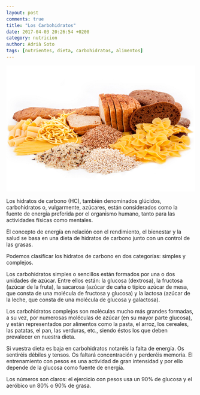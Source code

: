 ```yaml
---
layout: post
comments: true
title: "Los Carbohidratos"
date: 2017-04-03 20:26:54 +0200
category: nutricion
author: Adrià Soto
tags: [nutrientes, dieta, carbohidratos, alimentos]
---
```

![Fuentes de carbohidratos](/assets/fuentes-de-carbohidratos.jpg)

Los hidratos de carbono (HC), también denominados glúcidos, carbohidratos o, vulgarmente, 
azúcares, están considerados como la fuente de energía preferida por el organismo humano, 
tanto para las actividades físicas como mentales.

El concepto de energía en relación con el rendimiento, el bienestar y la salud se basa en 
una dieta de hidratos de carbono junto con un control de las grasas.

<!--excerpt-->

Podemos clasificar los hidratos de carbono en dos categorías: simples y complejos.

Los carbohidratos simples o sencillos están formados por una o dos unidades de azúcar. Entre 
ellos están: la glucosa (dextrosa), la fructosa (azúcar de la fruta), la sacarosa (azúcar de 
caña o típico azúcar de mesa, que consta de una molécula de fructosa y glucosa) y la lactosa 
(azúcar de la leche, que consta de una molécula de glucosa y galactosa).

Los carbohidratos complejos son moléculas mucho más grandes formadas, a su vez, por numerosas 
moléculas de azúcar (en su mayor parte glucosa), y están representados por alimentos como la pasta, 
el arroz, los cereales, las patatas, el pan, las verduras, etc., siendo éstos los que deben 
prevalecer en nuestra dieta.

Si vuestra dieta es baja en carbohidratos notaréis la falta de energía. Os sentiréis débiles y 
tensos. Os faltará concentración y perderéis memoria. El entrenamiento con pesos es una actividad 
de gran intensidad y por ello depende de la glucosa como fuente de energía.

Los números son claros: el ejercicio con pesos usa un 90% de glucosa y el aeróbico un 80% o 90% de grasa. 
